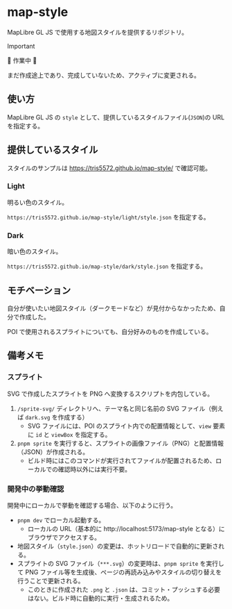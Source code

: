 # map-style

MapLibre GL JS で使用する地図スタイルを提供するリポジトリ。

> [!IMPORTANT]
> 🚧 作業中 🚧
> 
> まだ作成途上であり、完成していないため、アクティブに変更される。

## 使い方

MapLibre GL JS の `style` として、提供しているスタイルファイル(`JSON`)の URL を指定する。

## 提供しているスタイル

スタイルのサンプルは https://tris5572.github.io/map-style/ で確認可能。

### Light

明るい色のスタイル。

`https://tris5572.github.io/map-style/light/style.json` を指定する。

### Dark

暗い色のスタイル。

`https://tris5572.github.io/map-style/dark/style.json` を指定する。

## モチベーション

自分が使いたい地図スタイル（ダークモードなど）が見付からなかったため、自分で作成した。

POI で使用されるスプライトについても、自分好みのものを作成している。

## 備考メモ

### スプライト

SVG で作成したスプライトを PNG へ変換するスクリプトを内包している。

1. `/sprite-svg/` ディレクトリへ、テーマ名と同じ名前の SVG ファイル（例えば `dark.svg` を作成する）
   - SVG ファイルには、POI のスプライト内での配置情報として、`view` 要素に `id` と `viewBox` を指定する。
2. `pnpm sprite` を実行すると、スプライトの画像ファイル（PNG）と配置情報（JSON）が作成される。
   - ビルド時にはこのコマンドが実行されてファイルが配置されるため、ローカルでの確認時以外には実行不要。

### 開発中の挙動確認

開発中にローカルで挙動を確認する場合、以下のように行う。

- `pnpm dev` でローカル起動する。
  - ローカルの URL（基本的に http://localhost:5173/map-style となる）にブラウザでアクセスする。
- 地図スタイル（`style.json`）の変更は、ホットリロードで自動的に更新される。
- スプライトの SVG ファイル（`***.svg`）の変更時は、`pnpm sprite` を実行して PNG ファイル等を生成後、ページの再読み込みやスタイルの切り替えを行うことで更新される。
  - このときに作成された `.png` と `.json` は、コミット・プッシュする必要はない。ビルド時に自動的に実行・生成されるため。
